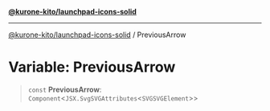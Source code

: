 [**@kurone-kito/launchpad-icons-solid**](../README.md)

***

[@kurone-kito/launchpad-icons-solid](../globals.md) / PreviousArrow

# Variable: PreviousArrow

> `const` **PreviousArrow**: `Component`\<`JSX.SvgSVGAttributes`\<`SVGSVGElement`\>\>
